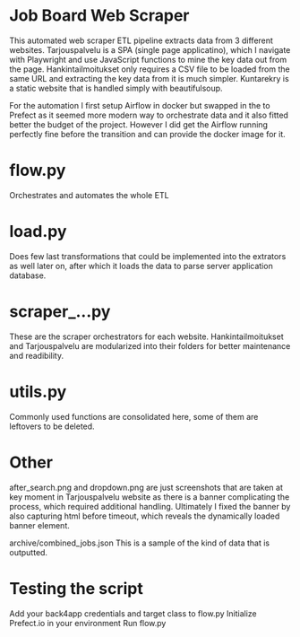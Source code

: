 # Job Board Web Scraper
This automated web scraper ETL pipeline extracts data from 3 different websites. Tarjouspalvelu is a SPA (single page applicatino), which I navigate with Playwright and use JavaScript functions to mine the key data out from the page. Hankintailmoitukset only requires a CSV file to be loaded from the same URL and extracting the key data from it is much simpler. Kuntarekry is a static website that is handled simply with beautifulsoup.

For the automation I first setup Airflow in docker but swapped in the to Prefect as it seemed more modern way to orchestrate data and it also fitted better the budget of the project. However I did get the Airflow running perfectly fine before the transition and can provide the docker image for it.

# flow.py

Orchestrates and automates the whole ETL

# load.py

Does few last transformations that could be implemented into the extrators as well later on, after which it loads the data to parse server application database. 

# scraper_...py
These are the scraper orchestrators for each website.
Hankintailmoitukset and Tarjouspalvelu are modularized into their folders for better maintenance and readibility.

# utils.py
Commonly used functions are consolidated here, some of them are leftovers to be deleted.

# Other
after_search.png and dropdown.png are just screenshots that are taken at key moment in Tarjouspalvelu website as there is a banner complicating the process, which required additional handling. Ultimately I fixed the banner by also capturing html before timeout, which reveals the dynamically loaded banner element.

archive/combined_jobs.json
This is a sample of the kind of data that is outputted.

# Testing the script
Add your back4app credentials and target class to flow.py
Initialize Prefect.io in your environment
Run flow.py
